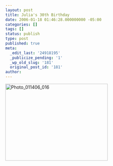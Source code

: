 ```yaml
---
layout: post
title: Julia's 30th Birthday
date: 2006-01-18 01:46:28.000000000 -05:00
categories: []
tags: []
status: publish
type: post
published: true
meta:
  _edit_last: '24918195'
  _publicize_pending: '1'
  _wp_old_slug: '181'
  original_post_id: '181'
author: 
---
```

<a href="http://www.flickr.com/photos/matthewsim/sets/72057594050058607/" title="Photo_011406_016 by Matthew Simoneau, on Flickr"><img src="http://farm1.staticflickr.com/19/88019680_5e3bb97cc1.jpg" width="320" height="240" alt="Photo_011406_016" /></a>
